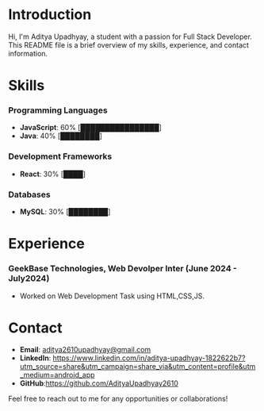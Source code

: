 **Introduction**
===============

Hi, I'm Aditya Upadhyay, a student with a passion for Full Stack Developer. This README file is a brief overview of my skills, experience, and contact information.

**Skills**
==========

### Programming Languages

* **JavaScript**: 60% [████████████████]
* **Java**: 40% [████████]

### Development Frameworks

* **React**: 30% [████]

### Databases

* **MySQL**: 30% [████████]

**Experience**
=============

### GeekBase Technologies, Web Devolper Inter (June 2024 - July2024)

* Worked on Web Development Task using HTML,CSS,JS.

**Contact**
=========

* **Email**: aditya2610upadhyay@gmail.com
* **LinkedIn**: https://www.linkedin.com/in/aditya-upadhyay-1822622b7?utm_source=share&utm_campaign=share_via&utm_content=profile&utm_medium=android_app
* **GitHub**:https://github.com/AdityaUpadhyay2610

Feel free to reach out to me for any opportunities or collaborations!
